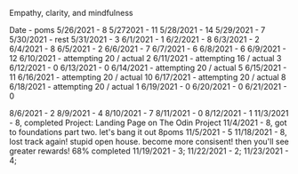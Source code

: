 Empathy, clarity, and mindfulness

Date - poms
5/26/2021 - 8
5/272021 - 11
5/28/2021 - 14
5/29/2021 - 7
5/30/2021 - rest
5/31/2021 - 3
6/1/2021 - 1
6/2/2021 - 8
6/3/2021 - 2
6/4/2021 - 8
6/5/2021 - 2
6/6/2021 - 7
6/7/2021 - 6
6/8/2021 - 6
6/9/2021 - 12
6/10/2021 - attempting 20 / actual 2
6/11/2021 - attempting 16 / actual 3
6/12/2021 - 0
6/13/2021 - 0
6/14/2021 - attempting 20 / actual 5
6/15/2021 - 11
6/16/2021 - attempting 20 / actual 10
6/17/2021 - attempting 20 / actual 8
6/18/2021 - attempting 20 / actual 1
6/19/2021 - 0
6/20/2021 - 0
6/21/2021 - 0

8/6/2021 - 2
8/9/2021 - 4
8/10/2021 - 7
8/11/2021 - 0
8/12/2021 - 1
11/3/2021 - 8, completed Project: Landing Page on The Odin Project
11/4/2021 - 8, got to foundations part two. let's bang it out 8poms
11/5/2021 - 5
11/18/2021 - 8, lost track again! stupid open house. become more consisent! then you'll see greater rewards! 68% completed
11/19/2021 - 3;
11/22/2021 - 2;
11/23/2021 - 4;